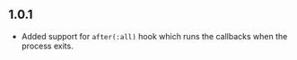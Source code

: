 ## 1.0.1

- Added support for `after(:all)` hook which runs the callbacks when the 
  process exits.